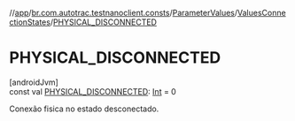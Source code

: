 //[app](../../../../index.md)/[br.com.autotrac.testnanoclient.consts](../../index.md)/[ParameterValues](../index.md)/[ValuesConnectionStates](index.md)/[PHYSICAL_DISCONNECTED](-p-h-y-s-i-c-a-l_-d-i-s-c-o-n-n-e-c-t-e-d.md)

# PHYSICAL_DISCONNECTED

[androidJvm]\
const val [PHYSICAL_DISCONNECTED](-p-h-y-s-i-c-a-l_-d-i-s-c-o-n-n-e-c-t-e-d.md): [Int](https://kotlinlang.org/api/latest/jvm/stdlib/kotlin/-int/index.html) = 0

Conexão fisica no estado desconectado.
